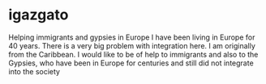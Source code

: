 # igazgato
Helping immigrants and gypsies in Europe
I have been living in Europe for 40 years.
There is a very big problem with integration here.
I am originally from the Caribbean.
I would like to be of help to immigrants and also to the Gypsies, who have been 
in Europe for centuries and still did not integrate into the society
